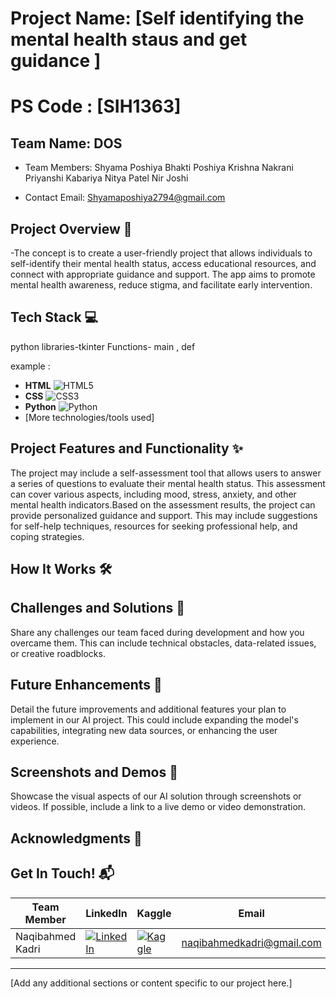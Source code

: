 # Project Name: [Self identifying the mental health staus and get guidance ]
# PS Code : [SIH1363] 

## Team Name: DOS
- Team Members: Shyama Poshiya
                Bhakti Poshiya
                Krishna Nakrani
                Priyanshi Kabariya
                Nitya Patel
                Nir Joshi
                
- Contact Email: Shyamaposhiya2794@gmail.com


## Project Overview 🚀
-The concept is to create a user-friendly project that allows individuals to 
self-identify their mental health status, access educational resources, and connect with appropriate 
guidance and support. The app aims to promote mental health awareness, reduce stigma, and facilitate 
early intervention.

## Tech Stack 💻

python
libraries-tkinter
Functions- main , def


example :

* **HTML** <img src="https://img.shields.io/badge/HTML5-E34F2C?style=for-the-badge&logo=html5" alt="HTML5">
* **CSS** <img src="https://img.shields.io/badge/CSS3-1572B6?style=for-the-badge&logo=css3" alt="CSS3">
* **Python** <img src="https://img.shields.io/badge/Python-3776AB?style=for-the-badge&logo=python" alt="Python">
* [More technologies/tools used]


## Project Features and Functionality ✨
The project may include a self-assessment tool that allows users to answer a series of questions to evaluate their mental health status. This assessment can cover various aspects, including mood, stress, anxiety, and other mental health indicators.Based on the assessment results, the project can provide personalized guidance and support. This may include suggestions for self-help techniques, resources for seeking professional help, and coping strategies.

## How It Works 🛠️


## Challenges and Solutions 🧠
Share any challenges our team faced during development and how you overcame them. This can include technical obstacles, data-related issues, or creative roadblocks.

## Future Enhancements 🚧
Detail the future improvements and additional features your plan to implement in our AI project. This could include expanding the model's capabilities, integrating new data sources, or enhancing the user experience.

## Screenshots and Demos 📸
Showcase the visual aspects of our AI solution through screenshots or videos. If possible, include a link to a live demo or video demonstration.

## Acknowledgments 🙌


## Get In Touch! 📬


| Team Member | LinkedIn | Kaggle | Email |
|---|---|---|---|
| Naqibahmed Kadri | [![LinkedIn](https://img.shields.io/badge/LinkedIn-%230077B5.svg?style=for-the-badge&logo=linkedin)](https://www.linkedin.com/in/naqibahmed-kadri/) | [![Kaggle](https://img.shields.io/badge/Kaggle-%2320B2AA.svg?style=for-the-badge&logo=kaggle)](https://www.kaggle.com/nakibahmedkadri) | [naqibahmedkadri@gmail.com](mailto:naqibahmedkadri@gmail.com) |



---


[Add any additional sections or content specific to our project here.]
